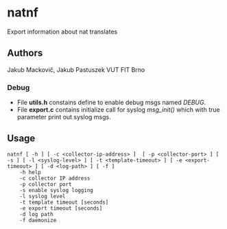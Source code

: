 # natnf
Export information about nat translates
## Authors
Jakub Mackovič, Jakub Pastuszek
VUT FIT Brno

### Debug
- File **utils.h** constains define to enable debug msgs named *DEBUG*.
- File **export.c** contains initialize call for syslog *msg_init()* which with true parameter print out syslog msgs.

## Usage
```
natnf [ -h ] [ -c <collector-ip-address> ]  [ -p <collector-port> ] [ -s ] [ -l <syslog-level> ] [ -t <template-timeout> ] [ -e <export-timeout> ] [ -d <log-path> ] [ -f ]
	-h help
	-c collector IP address
	-p collector port
	-s enable syslog logging
	-l syslog level
	-t template timeout [seconds]
	-e export timeout [seconds]
	-d log path
	-f daemonize
```

